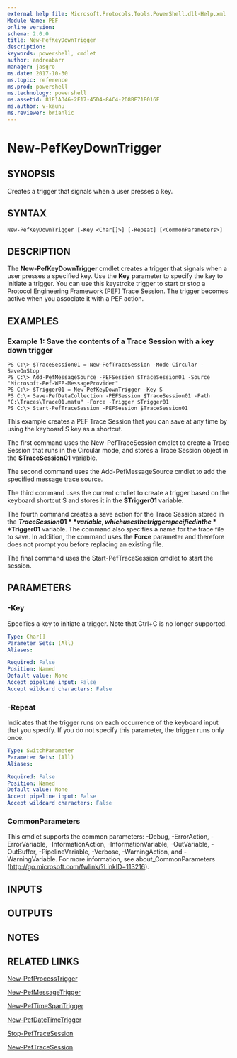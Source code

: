 ```yaml
---
external help file: Microsoft.Protocols.Tools.PowerShell.dll-Help.xml
Module Name: PEF
online version: 
schema: 2.0.0
title: New-PefKeyDownTrigger
description: 
keywords: powershell, cmdlet
author: andreabarr
manager: jasgro
ms.date: 2017-10-30
ms.topic: reference
ms.prod: powershell
ms.technology: powershell
ms.assetid: 81E1A346-2F17-45D4-8AC4-2D8BF71F016F
ms.author: v-kaunu
ms.reviewer: brianlic
---
```


# New-PefKeyDownTrigger

## SYNOPSIS
Creates a trigger that signals when a user presses a key.

## SYNTAX

```
New-PefKeyDownTrigger [-Key <Char[]>] [-Repeat] [<CommonParameters>]
```

## DESCRIPTION
The **New-PefKeyDownTrigger** cmdlet creates a trigger that signals when a user presses a specified key.
Use the **Key** parameter to specify the key to initiate a trigger.
You can use this keystroke trigger to start or stop a Protocol Engineering Framework (PEF) Trace Session.
The trigger becomes active when you associate it with a PEF action.

## EXAMPLES

### Example 1: Save the contents of a Trace Session with a key down trigger
```
PS C:\> $TraceSession01 = New-PefTraceSession -Mode Circular -SaveOnStop
PS C:\> Add-PefMessageSource -PEFSession $TraceSession01 -Source "Microsoft-Pef-WFP-MessageProvider"
PS C:\> $Trigger01 = New-PefKeyDownTrigger -Key S
PS C:\> Save-PefDataCollection -PEFSession $TraceSession01 -Path "C:\Traces\Trace01.matu" -Force -Trigger $Trigger01
PS C:\> Start-PefTraceSession -PEFSession $TraceSession01
```

This example creates a PEF Trace Session that you can save at any time by using the keyboard S key as a shortcut.

The first command uses the New-PefTraceSession cmdlet to create a Trace Session that runs in the Circular mode, and stores a Trace Session object in the **$TraceSession01** variable.

The second command uses the Add-PefMessageSource cmdlet to add the specified message trace source.

The third command uses the current cmdlet to create a trigger based on the keyboard shortcut S and stores it in the **$Trigger01** variable.

The fourth command creates a save action for the Trace Session stored in the **$TraceSession01** variable, which uses the trigger specified in the **$Trigger01** variable.
The command also specifies a name for the trace file to save.
In addition, the command uses the **Force** parameter and therefore does not prompt you before replacing an existing file.

The final command uses the Start-PefTraceSession cmdlet to start the session.

## PARAMETERS

### -Key
Specifies a key to initiate a trigger.
Note that Ctrl+C is no longer supported.

```yaml
Type: Char[]
Parameter Sets: (All)
Aliases: 

Required: False
Position: Named
Default value: None
Accept pipeline input: False
Accept wildcard characters: False
```

### -Repeat
Indicates that the trigger runs on each occurrence of the keyboard input that you specify.
If you do not specify this parameter, the trigger runs only once.

```yaml
Type: SwitchParameter
Parameter Sets: (All)
Aliases: 

Required: False
Position: Named
Default value: None
Accept pipeline input: False
Accept wildcard characters: False
```

### CommonParameters
This cmdlet supports the common parameters: -Debug, -ErrorAction, -ErrorVariable, -InformationAction, -InformationVariable, -OutVariable, -OutBuffer, -PipelineVariable, -Verbose, -WarningAction, and -WarningVariable. For more information, see about_CommonParameters (http://go.microsoft.com/fwlink/?LinkID=113216).

## INPUTS

## OUTPUTS

## NOTES

## RELATED LINKS

[New-PefProcessTrigger](./New-PefProcessTrigger.md)

[New-PefMessageTrigger](./New-PefMessageTrigger.md)

[New-PefTimeSpanTrigger](./New-PefTimeSpanTrigger.md)

[New-PefDateTimeTrigger](./New-PefDateTimeTrigger.md)

[Stop-PefTraceSession](./Stop-PefTraceSession.md)

[New-PefTraceSession](./New-PefTraceSession.md)

